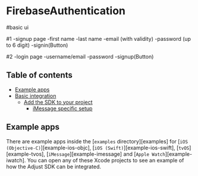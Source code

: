 # FirebaseAuthentication

#basic ui

#1
  -signup page
    -first name
    -last name
    -email (with validity)
    -password (up to 6 digit)
    -signin(Button)
    
#2
  -login page
   -username/email
   -password
   -signup(Button)

## Table of contents

* [Example apps](#example-apps)
* [Basic integration](#basic-integration)
   * [Add the SDK to your project](#sdk-add)
      * [iMessage specific setup](#basic-setup-imessage)

## <a id="example-apps"></a>Example apps

There are example apps inside the [`examples` directory][examples] for [`iOS (Objective-C)`][example-ios-objc], [`iOS (Swift)`][example-ios-swift], [`tvOS`][example-tvos], [`iMessage`][example-imessage] and [`Apple Watch`][example-iwatch]. You can open any of these Xcode projects to see an example of how the Adjust SDK can be integrated.
